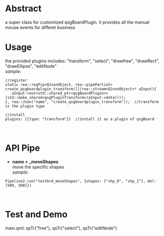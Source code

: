 # Abstract
a super class for customized qsgBoardPlugin. it provides all the manual mouse events for differet business

# Usage
the provided plugins includes: "transform", "select", "drawfree", "drawRect", "drawEllipse", "editNode"  
_sample_:  
```
//register
static rea::regPip<QJsonObject, rea::pipePartial> create_qsgboardplugin_transform([](rea::stream<QJsonObject>* aInput){
   aInput->out<std::shared_ptr<qsgBoardPlugin>>(std::make_shared<qsgPluginTransform>(aInput->data()));
}, rea::Json("name", "create_qsgboardplugin_transform"));  //transform is the plugin type

//install
plugins: [{type: "transform"}]  //install it as a plugin of qsgBoard
```  
</br>

# API Pipe
* **name + _moveShapes**  
move the specific shapes  
_sample_:  
```
Pipeline2.run("testbrd_moveShapes", {shapes: ["shp_0", "shp_1"], del: [500, 500]})
```  
</br>

# Test and Demo
main.qml: qsTr("free"), qsTr("select"), qsTr("editNode")  
</br>